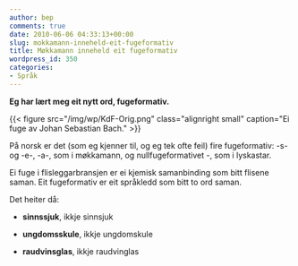 ```yaml
---
author: bep
comments: true
date: 2010-06-06 04:33:13+00:00
slug: mokkamann-inneheld-eit-fugeformativ
title: Møkkamann inneheld eit fugeformativ
wordpress_id: 350
categories:
- Språk
---
```


**Eg har lært meg eit nytt ord, fugeformativ.**

{{< figure src="/img/wp/KdF-Orig.png" class="alignright small" caption="Ei fuge av Johan Sebastian Bach." >}}

<!--more-->

På norsk er det (som eg kjenner til, og eg tek ofte feil) fire fugeformativ: -s- og -e-, -a-, som i møkkamann, og nullfugeformativet -, som i lyskastar.

Ei fuge i flisleggarbransjen er ei kjemisk samanbinding som bitt flisene saman. Eit fugeformativ er eit språkledd som bitt to ord saman.

Det heiter då:



	
  * **sinnssjuk**, ikkje sinnsjuk

	
  * **ungdomsskule**, ikkje ungdomskule

	
  * **raudvinsglas**, ikkje raudvinglas


